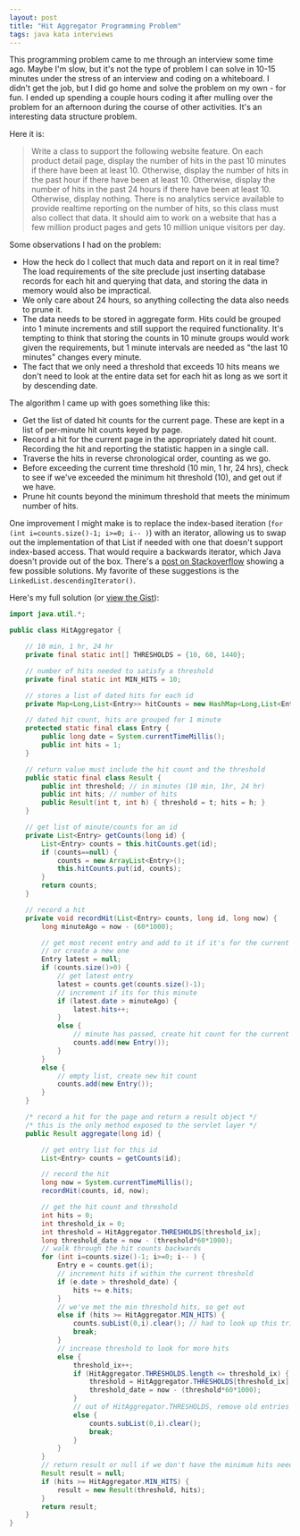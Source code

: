```yaml
---
layout: post
title: "Hit Aggregator Programming Problem"
tags: java kata interviews
---
```


This programming problem came to me through an interview some time ago. Maybe I'm slow, but it's not the type of problem I can solve in 10-15 minutes under the stress of an interview and coding on a whiteboard. I didn't get the job, but I did go home and solve the problem on my own - for fun. I ended up spending a couple hours coding it after mulling over the problem for an afternoon during the course of other activities. It's an interesting data structure problem.

Here it is:

> Write a class to support the following website feature. On each product detail page, display the number of hits in the past 10 minutes if there have been at least 10. Otherwise, display the number of hits in the past hour if there have been at least 10. Otherwise, display the 
number of hits in the past 24 hours if there have been at least 10. Otherwise, display nothing. There is no analytics service available to provide realtime reporting on the number of hits, so this class must also collect that data. It should aim to work on a website that has a few million product pages and gets 10 million unique visitors per day.

Some observations I had on the problem:

* How the heck do I collect that much data and report on it in real time? The load requirements of the site preclude just inserting database records for each hit and querying that data, and storing the data in memory would also be impractical. 
* We only care about 24 hours, so anything collecting the data also needs to prune it. 
* The data needs to be stored in aggregate form. Hits could be grouped into 1 minute increments and still support the required functionality. It's tempting to think that storing the counts in 10 minute groups would work given the requirements, but 1 minute intervals are needed as "the last 10 minutes" changes every minute.
* The fact that we only need a threshold that exceeds 10 hits means we don't need to look at the entire data set for each hit as long as we sort it by descending date.

The algorithm I came up with goes something like this:

* Get the list of dated hit counts for the current page. These are kept in a list of per-minute hit counts keyed by page.
* Record a hit for the current page in the appropriately dated hit count. Recording the hit and reporting the statistic happen in a single call. 
* Traverse the hits in reverse chronological order, counting as we go.
* Before exceeding the current time threshold (10 min, 1 hr, 24 hrs), check to see if we've exceeded the minimum hit threshold (10), and get out if we have.
* Prune hit counts beyond the minimum threshold that meets the minimum number of hits.

One improvement I might make is to replace the index-based iteration (`for (int i=counts.size()-1; i>=0; i-- )`) with an iterator, allowing us to swap out the implementation of that List if needed with one that doesn't support index-based access. That would require a backwards iterator, which Java doesn't provide out of the box. There's a <a href="http://stackoverflow.com/questions/2102499/iterating-through-a-list-in-reverse-order-in-java">post on Stackoverflow</a> showing a few possible solutions. My favorite of these suggestions is the `LinkedList.descendingIterator()`.

Here's my full solution (or <a href="https://gist.github.com/wiseley/8680923">view the Gist</a>):

~~~ java
import java.util.*;

public class HitAggregator {

	// 10 min, 1 hr, 24 hr
	private final static int[] THRESHOLDS = {10, 60, 1440};

	// number of hits needed to satisfy a threshold
	private final static int MIN_HITS = 10;

	// stores a list of dated hits for each id
	private Map<Long,List<Entry>> hitCounts = new HashMap<Long,List<Entry>>();

	// dated hit count, hits are grouped for 1 minute
	protected static final class Entry {
		public long date = System.currentTimeMillis(); 
		public int hits = 1;
	}

	// return value must include the hit count and the threshold
	public static final class Result {
		public int threshold; // in minutes (10 min, 1hr, 24 hr)
		public int hits; // number of hits
		public Result(int t, int h) { threshold = t; hits = h; }
	}

	// get list of minute/counts for an id
	private List<Entry> getCounts(long id) {
		List<Entry> counts = this.hitCounts.get(id);
		if (counts==null) {
			counts = new ArrayList<Entry>();
			this.hitCounts.put(id, counts);
		}
		return counts;
	}

	// record a hit
	private void recordHit(List<Entry> counts, long id, long now) {
		long minuteAgo = now - (60*1000);

		// get most recent entry and add to it if it's for the current minute, 
        // or create a new one
		Entry latest = null;
		if (counts.size()>0) {
			// get latest entry
			latest = counts.get(counts.size()-1);
			// increment if its for this minute
			if (latest.date > minuteAgo) {
				latest.hits++;
			} 
			else {
				// minute has passed, create hit count for the current minute
				counts.add(new Entry());
			}
		} 
		else {
			// empty list, create new hit count
			counts.add(new Entry());
		}
	}

	/* record a hit for the page and return a result object */
	/* this is the only method exposed to the servlet layer */
	public Result aggregate(long id) {

		// get entry list for this id
		List<Entry> counts = getCounts(id);

		// record the hit
		long now = System.currentTimeMillis();
		recordHit(counts, id, now);

		// get the hit count and threshold
		int hits = 0;
		int threshold_ix = 0;
		int threshold = HitAggregator.THRESHOLDS[threshold_ix];
		long threshold_date = now - (threshold*60*1000);
		// walk through the hit counts backwards
		for (int i=counts.size()-1; i>=0; i-- ) {
			Entry e = counts.get(i);
			// increment hits if within the current threshold
			if (e.date > threshold_date) {
				hits += e.hits;
			}
			// we've met the min threshold hits, so get out
			else if (hits >= HitAggregator.MIN_HITS) {
				counts.subList(0,i).clear(); // had to look up this trick
				break;
			}
			// increase threshold to look for more hits
			else {
				threshold_ix++;
				if (HitAggregator.THRESHOLDS.length <= threshold_ix) {
					threshold = HitAggregator.THRESHOLDS[threshold_ix];
					threshold_date = now - (threshold*60*1000);
				}
				// out of HitAggregator.THRESHOLDS, remove old entries and get out
				else {
					counts.subList(0,i).clear(); 
					break;
				}
			}
		}
		// return result or null if we don't have the minimum hits needed 
		Result result = null;
		if (hits >= HitAggregator.MIN_HITS) {
			result = new Result(threshold, hits);
		}
		return result;
	}
}
~~~

